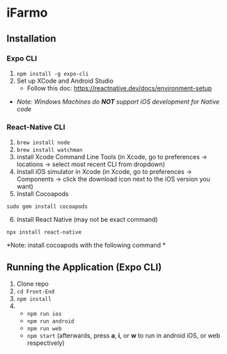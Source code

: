 # iFarmo

## Installation
### Expo CLI
1. ```npm install -g expo-cli```
2. Set up XCode and Android Studio
    - Follow this doc: https://reactnative.dev/docs/environment-setup
- *Note: Windows Machines do **NOT** support iOS development for Native code*

### React-Native CLI

1. ```brew install node```
2. ```brew install watchman```
3. install Xcode Command Line Tools (in Xcode, go to preferences -> locations 
    -> select most recent CLI from dropdown)
4. Install iOS simulator in Xcode (in Xcode, go to preferences -> Components 
    -> click the download icon next to the iOS version you want)
5. Install Cocoapods
```
sudo gem install cocoapods
```
6. Install React Native (may not be exact command)
```
npx install react-native 
```

*Note: install cocoapods with the following command *

## Running the Application (Expo CLI)
1. Clone repo
2. ``` cd Front-End ```
3. ``` npm install ```
4. - ```npm run ios```
   - ```npm run android```
   - ```npm run web```
   - ```npm start``` (afterwards, press **a**, **i**, or **w** to run in android iOS, or web respectively)
